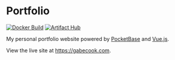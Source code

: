 # Portfolio

[![Docker Build](https://github.com/gabe565/portfolio/actions/workflows/build.yaml/badge.svg)](https://github.com/gabe565/portfolio/actions/workflows/build.yaml)
[![Artifact Hub](https://img.shields.io/endpoint?url=https://artifacthub.io/badge/repository/gabe565)](https://artifacthub.io/packages/helm/gabe565/portfolio)

My personal portfolio website powered by [PocketBase](https://pocketbase.io) and [Vue.js](https://vuejs.org).

View the live site at <https://gabecook.com>.
